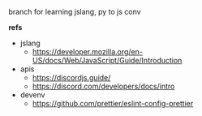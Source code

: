 branch for learning jslang, py to js conv

**refs**

* jslang
  * https://developer.mozilla.org/en-US/docs/Web/JavaScript/Guide/Introduction
* apis
  * https://discordjs.guide/
  * https://discord.com/developers/docs/intro
* devenv
  * https://github.com/prettier/eslint-config-prettier

